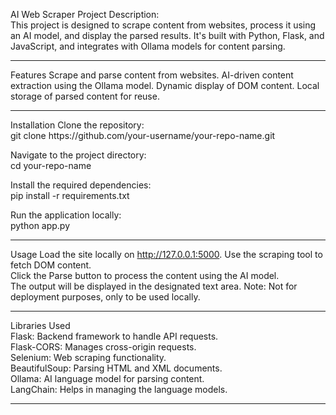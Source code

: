AI Web Scraper Project
Description:<br> This project is designed to scrape content from websites, process it using an AI model, and display the parsed results. It's built with Python, Flask, and JavaScript, and integrates with Ollama models for content parsing.

<hr>
Features
Scrape and parse content from websites.
AI-driven content extraction using the Ollama model.
Dynamic display of DOM content.
Local storage of parsed content for reuse.
<hr>
Installation
Clone the repository:<br>
git clone https://github.com/your-username/your-repo-name.git

Navigate to the project directory:<br>
cd your-repo-name

Install the required dependencies:<br>
pip install -r requirements.txt

Run the application locally:<br>
python app.py
<hr>

Usage
Load the site locally on http://127.0.0.1:5000.
Use the scraping tool to fetch DOM content.<br>
Click the Parse button to process the content using the AI model.<br>
The output will be displayed in the designated text area.
Note: Not for deployment purposes, only to be used locally.<br>

<hr>
Libraries Used <br>
Flask: Backend framework to handle API requests.<br>
Flask-CORS: Manages cross-origin requests.<br>
Selenium: Web scraping functionality.<br>
BeautifulSoup: Parsing HTML and XML documents.<br>
Ollama: AI language model for parsing content.<br>
LangChain: Helps in managing the language models.<br>
<hr>

